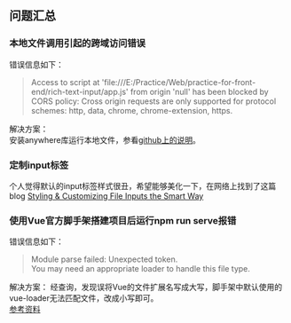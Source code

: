 ## 问题汇总
### 本地文件调用引起的跨域访问错误
错误信息如下：        

> Access to script at 'file:///E:/Practice/Web/practice-for-front-end/rich-text-input/app.js' from origin 'null' has been blocked by CORS policy: Cross origin requests are only supported for protocol schemes: http, data, chrome, chrome-extension, https.   

解决方案：  
安装anywhere库运行本地文件，参看[github上的说明](https://github.com/JacksonTian/anywhere)。

### 定制input标签
个人觉得默认的input标签样式很丑，希望能够美化一下，在网络上找到了这篇blog [Styling & Customizing File Inputs the Smart Way](https://tympanus.net/codrops/2015/09/15/styling-customizing-file-inputs-smart-way/)
### 使用Vue官方脚手架搭建项目后运行npm run serve报错
错误信息如下：

> Module parse failed: Unexpected token.  
> You may need an appropriate loader to handle this file type.

解决方案：
经查询，发现误将Vue的文件扩展名写成大写，脚手架中默认使用的vue-loader无法匹配文件，改成小写即可。  
[参考资料](https://github.com/symfony/webpack-encore/issues/321)